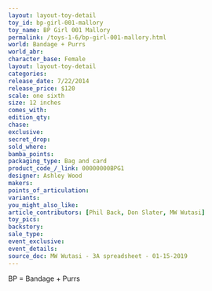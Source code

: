 ```yaml
---
layout: layout-toy-detail 
toy_id: bp-girl-001-mallory
toy_name: BP Girl 001 Mallory
permalink: /toys-1-6/bp-girl-001-mallory.html
world: Bandage + Purrs
world_abr: 
character_base: Female
layout: layout-toy-detail
categories: 
release_date: 7/22/2014
release_price: $120 
scale: one sixth
size: 12 inches
comes_with: 
edition_qty: 
chase: 
exclusive: 
secret_drop: 
sold_where: 
bamba_points: 
packaging_type: Bag and card
product_code_/_link: 00000000BPG1
designer: Ashley Wood
makers: 
points_of_articulation: 
variants: 
you_might_also_like: 
article_contributors: [Phil Back, Don Slater, MW Wutasi]
toy_pics: 
backstory: 
sale_type: 
event_exclusive: 
event_details: 
source_doc: MW Wutasi - 3A spreadsheet - 01-15-2019
---
```

BP = Bandage + Purrs